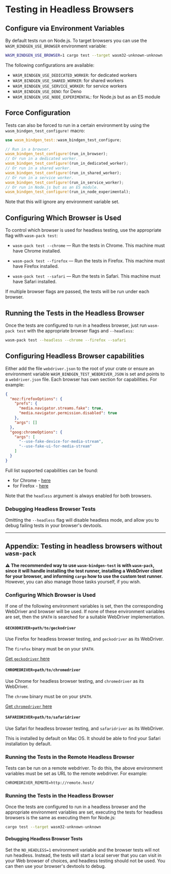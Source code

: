 # Testing in Headless Browsers

## Configure via Environment Variables

By default tests run on Node.js. To target browsers you can use the `WASM_BINDGEN_USE_BROWSER` environment variable:

```sh
WASM_BINDGEN_USE_BROWSER=1 cargo test --target wasm32-unknown-unknown
```

The following configurations are available:
- `WASM_BINDGEN_USE_DEDICATED_WORKER`: for dedicated workers
- `WASM_BINDGEN_USE_SHARED_WORKER`: for shared workers
- `WASM_BINDGEN_USE_SERVICE_WORKER`: for service workers
- `WASM_BINDGEN_USE_DENO`: for Deno
- `WASM_BINDGEN_USE_NODE_EXPERIMENTAL`: for Node.js but as an ES module

## Force Configuration

Tests can also be forced to run in a certain environment by using the
`wasm_bindgen_test_configure!` macro:

```rust
use wasm_bindgen_test::wasm_bindgen_test_configure;

// Run in a browser.
wasm_bindgen_test_configure!(run_in_browser);
// Or run in a dedicated worker.
wasm_bindgen_test_configure!(run_in_dedicated_worker);
// Or run in a shared worker.
wasm_bindgen_test_configure!(run_in_shared_worker);
// Or run in a service worker.
wasm_bindgen_test_configure!(run_in_service_worker);
// Or run in Node.js but as an ES module.
wasm_bindgen_test_configure!(run_in_node_experimental);
```

Note that this will ignore any environment variable set.

## Configuring Which Browser is Used

To control which browser is used for headless testing, use the appropriate flag
with `wasm-pack test`:

* `wasm-pack test --chrome` &mdash; Run the tests in Chrome. This machine must
  have Chrome installed.

* `wasm-pack test --firefox` &mdash; Run the tests in Firefox. This machine must
  have Firefox installed.

* `wasm-pack test --safari` &mdash; Run the tests in Safari. This machine must
  have Safari installed.

If multiple browser flags are passed, the tests will be run under each browser.

## Running the Tests in the Headless Browser

Once the tests are configured to run in a headless browser, just run `wasm-pack
test` with the appropriate browser flags and `--headless`:

```bash
wasm-pack test --headless --chrome --firefox --safari
```

## Configuring Headless Browser capabilities

Either add the file `webdriver.json` to the root of your crate or ensure an environment
variable `WASM_BINDGEN_TEST_WEBDRIVER_JSON` is set and points to a `webdriver.json` file.
Each browser has own section for capabilities. For example:

```json
{
  "moz:firefoxOptions": {
    "prefs": {
      "media.navigator.streams.fake": true,
      "media.navigator.permission.disabled": true
    },
    "args": []
  },
  "goog:chromeOptions": {
    "args": [
      "--use-fake-device-for-media-stream",
      "--use-fake-ui-for-media-stream"
    ]
  }
}
```
Full list supported capabilities can be found:

* for Chrome - [here](https://peter.sh/experiments/chromium-command-line-switches/)
* for Firefox - [here](https://developer.mozilla.org/en-US/docs/Web/WebDriver/Capabilities/firefoxOptions)

Note that the `headless` argument is always enabled for both browsers.

### Debugging Headless Browser Tests

Omitting the `--headless` flag will disable headless mode, and allow you to
debug failing tests in your browser's devtools.

--------------------------------------------------------------------------------

## Appendix: Testing in headless browsers without `wasm-pack`

**⚠️ The recommended way to use `wasm-bindgen-test` is with `wasm-pack`, since it
will handle installing the test runner, installing a WebDriver client for your
browser, and informing `cargo` how to use the custom test runner.** However, you
can also manage those tasks yourself, if you wish.

### Configuring Which Browser is Used

If one of the following environment variables is set, then the corresponding
WebDriver and browser will be used. If none of these environment variables are
set, then the `$PATH` is searched for a suitable WebDriver implementation.

#### `GECKODRIVER=path/to/geckodriver`

Use Firefox for headless browser testing, and `geckodriver` as its
WebDriver.

The `firefox` binary must be on your `$PATH`.

[Get `geckodriver` here](https://github.com/mozilla/geckodriver/releases)

#### `CHROMEDRIVER=path/to/chromedriver`

Use Chrome for headless browser testing, and `chromedriver` as its
WebDriver.

The `chrome` binary must be on your `$PATH`.

[Get `chromedriver` here](http://chromedriver.chromium.org/downloads)

#### `SAFARIDRIVER=path/to/safaridriver`

Use Safari for headless browser testing, and `safaridriver` as its
WebDriver.

This is installed by default on Mac OS. It should be able to find your Safari
installation by default.

### Running the Tests in the Remote Headless Browser

Tests can be run on a remote webdriver. To do this, the above environment
variables must be set as URL to the remote webdriver. For example:

```
CHROMEDRIVER_REMOTE=http://remote.host/
```

### Running the Tests in the Headless Browser

Once the tests are configured to run in a headless browser and the appropriate
environment variables are set, executing the tests for headless browsers is the
same as executing them for Node.js:

```bash
cargo test --target wasm32-unknown-unknown
```

#### Debugging Headless Browser Tests

Set the `NO_HEADLESS=1` environment variable and the browser tests will not run
headless. Instead, the tests will start a local server that you can visit in
your Web browser of choices, and headless testing should not be used. You can
then use your browser's devtools to debug.
